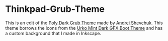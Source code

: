 # Thinkpad-Grub-Theme

This is an edit of the [Poly Dark Grub Theme](https://github.com/shvchk/poly-dark) made by [Andrei Shevchuk](https://github.com/shvchk). This theme borrows the icons from the [Urko Mint Dark GFX Boot Theme](https://store.kde.org/p/1233574/) and has a custom background that I made in Inkscape.
